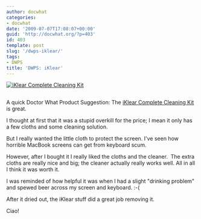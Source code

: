 ```yaml
---
author: docwhat
categories:
- docwhat
date: '2009-07-07T17:08:07+00:00'
guid: 'http://docwhat.org/?p=403'
id: 403
template: post
slug: '/dwps-iklear/'
tags:
- DWPS
title: 'DWPS: iKlear'
---
```


[![iKlear Complete Cleaning
Kit](https://ws-na.amazon-adsystem.com/widgets/q?_encoding=UTF8&MarketPlace=US&ASIN=B0023WU6OI&ServiceVersion=20070822&ID=AsinImage&WS=1&Format=_SL160_&tag=thedocwha-20)](https://www.amazon.com/gp/product/B0023WU6OI/ref=as_li_tl?ie=UTF8&camp=1789&creative=9325&creativeASIN=B0023WU6OI&linkCode=as2&tag=thedocwha-20&linkId=b6931440259cdaedc5e49e1f7965e0be)

<img src="https://ir-na.amazon-adsystem.com/e/ir?t=thedocwha-20&l=am2&o=1&a=B0023WU6OI" width="1" height="1" border="0" alt="Amazon bug" style="border:none !important; margin:0px !important;" />

A quick Doctor What Product Suggestion: The
[iKlear Complete Cleaning Kit](http://amzn.to/2n5ZwwC) is great.

I thought at first that it was a stupid overkill for the price; I mean it only
has a few cloths and some cleaning solution.

But I really wanted the little cloth to protect the screen. I've seen how
horrible MacBook screens can get from keyboard scum.

However, after I bought it I really liked the cloths and the cleaner.  The extra
cloths are really nice and big; the cleaner actually really works well. All in
all I think it was worth it.

I was reminded of how helpful it was when I had a slight "drinking problem" and
spewed beer across my screen and keyboard. :-(

After it dried out, the iKlear stuff did a great job removing it.

Ciao!
